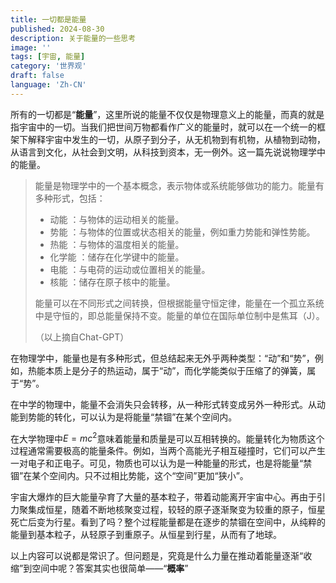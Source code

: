 ```yaml
---
title: 一切都是能量
published: 2024-08-30
description: 关于能量的一些思考
image: ''
tags: [宇宙, 能量]
category: '世界观'
draft: false
language: 'Zh-CN'
---
```

所有的一切都是“**能量**”，这里所说的能量不仅仅是物理意义上的能量，而真的就是指宇宙中的一切。当我们把世间万物都看作广义的能量时，就可以在一个统一的框架下解释宇宙中发生的一切，从原子到分子，从无机物到有机物，从植物到动物，从语言到文化，从社会到文明，从科技到资本，无一例外。这一篇先说说物理学中的能量。

> 能量是物理学中的一个基本概念，表示物体或系统能够做功的能力。能量有多种形式，包括：
>
> * 动能 ：与物体的运动相关的能量。
> * 势能 ：与物体的位置或状态相关的能量，例如重力势能和弹性势能。
> * 热能 ：与物体的温度相关的能量。
> * 化学能 ：储存在化学键中的能量。
> * 电能 ：与电荷的运动或位置相关的能量。
> * 核能 ：储存在原子核中的能量。
>
> 能量可以在不同形式之间转换，但根据能量守恒定律，能量在一个孤立系统中是守恒的，即总能量保持不变。能量的单位在国际单位制中是焦耳（J）。
>
> （以上摘自Chat-GPT）

在物理学中，能量也是有多种形式，但总结起来无外乎两种类型：“动”和“势”，例如，热能本质上是分子的热运动，属于“动”，而化学能类似于压缩了的弹簧，属于“势”。

在中学的物理中，能量不会消失只会转移，从一种形式转变成另外一种形式。从动能到势能的转化，可以认为是将能量“禁锢”在某个空间内。

在大学物理中$E=mc^2$意味着能量和质量是可以互相转换的。能量转化为物质这个过程通常需要极高的能量条件。例如，当两个高能光子相互碰撞时，它们可以产生一对电子和正电子。可见，物质也可以认为是一种能量的形式，也是将能量“禁锢”在某个空间内。只不过相比势能，这个“空间”更加“狭小”。

宇宙大爆炸的巨大能量孕育了大量的基本粒子，带着动能离开宇宙中心。再由于引力聚集成恒星，随着不断地核聚变过程，较轻的原子逐渐聚变为较重的原子，恒星死亡后变为行星。看到了吗？整个过程能量都是在逐步的禁锢在空间中，从纯粹的能量到基本粒子，从轻原子到重原子。从恒星到行星，从而有了地球。

以上内容可以说都是常识了。但问题是，究竟是什么力量在推动着能量逐渐“收缩”到空间中呢？答案其实也很简单——“**概率**”
